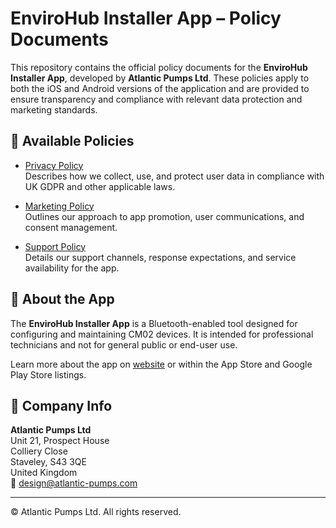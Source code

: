 # EnviroHub Installer App – Policy Documents

This repository contains the official policy documents for the **EnviroHub Installer App**, developed by **Atlantic Pumps Ltd**. These policies apply to both the iOS and Android versions of the application and are provided to ensure transparency and compliance with relevant data protection and marketing standards.

## 📄 Available Policies

- [Privacy Policy](./EnviroHub_Installer_Privacy_Policy.pdf)  
  Describes how we collect, use, and protect user data in compliance with UK GDPR and other applicable laws.

- [Marketing Policy](./EnviroHub_Installer_Marketing_Policy.pdf)  
  Outlines our approach to app promotion, user communications, and consent management.

- [Support Policy](./EnviroHub_Installer_Support_Policy.pdf)  
  Details our support channels, response expectations, and service availability for the app.

## 📱 About the App

The **EnviroHub Installer App** is a Bluetooth-enabled tool designed for configuring and maintaining CM02 devices. It is intended for professional technicians and not for general public or end-user use.

Learn more about the app on [website](https://github.com/atlantic-pumps/CM02-wiki/wiki/EnviroHub-Installer-App) or within the App Store and Google Play Store listings.

## 🏢 Company Info

**Atlantic Pumps Ltd**  
Unit 21, Prospect House  
Colliery Close  
Staveley, S43 3QE  
United Kingdom  
📧 design@atlantic-pumps.com

---

© Atlantic Pumps Ltd. All rights reserved.
